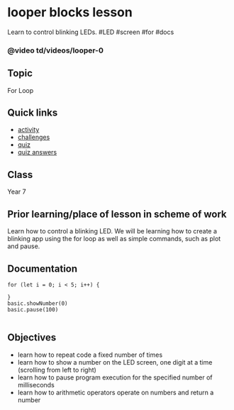 # looper blocks lesson

Learn to control blinking LEDs. #LED #screen  #for #docs

### @video td/videos/looper-0

## Topic

For Loop

## Quick links

* [activity](/microbit/lessons/looper/activity)
* [challenges](/microbit/lessons/looper/challenges)
* [quiz](/microbit/lessons/looper/quiz)
* [quiz answers](/microbit/lessons/looper/quiz-answers)


## Class

Year 7

## Prior learning/place of lesson in scheme of work

Learn how to control a blinking LED. We will be learning how to create a blinking app using the for loop as well as simple commands, such as plot and pause.

## Documentation

```docs
for (let i = 0; i < 5; i++) {

}
basic.showNumber(0)
basic.pause(100)


```

## Objectives

* learn how to repeat code a fixed number of times
* learn how to show a number on the LED screen, one digit at a time (scrolling from left to right)
* learn how to pause program execution for the specified number of milliseconds
* learn how to arithmetic operators operate on numbers and return a number
